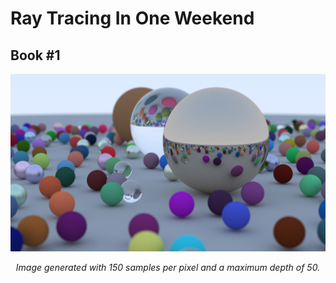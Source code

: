 # Ray Tracing In One Weekend

## Book #1

![Final Scene](./RTIOW/outputs/book1/image.jpg "Final Scene, 1st Book")
<p align="center"><em>Image generated with 150 samples per pixel and a maximum depth of 50.</em></p>

